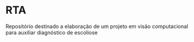 # RTA
Repositório destinado a elaboração de um projeto em visão computacional para auxiliar diagnóstico de escoliose
